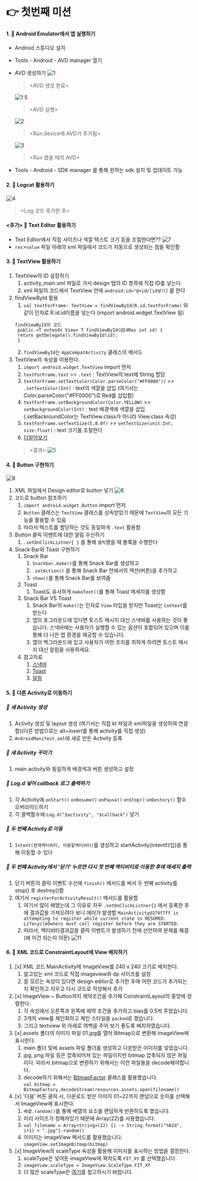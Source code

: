 # 👉 첫번째 미션
#### 1. 🔖 Android Emulator에서 앱 실행하기
- Android 스튜디오 설치
- Tools - Android - AVD manager 열기
- AVD 생성하기
  ![1](https://user-images.githubusercontent.com/95393311/153788727-3668186b-be41-4dc3-b022-74a43d340b4f.JPG)  
   > <AVD 생성 완료>

  ![1 5](https://user-images.githubusercontent.com/95393311/153788758-e4af3e29-4c94-4d94-aa82-eb0f17cf70c0.JPG)  
   > <AVD 실행>

  ![2](https://user-images.githubusercontent.com/95393311/153788876-954910fb-31ad-4270-a6fa-3abac74f5c42.JPG)
   > <Run device에 AVD가 추가됨>
  
  ![3](https://user-images.githubusercontent.com/95393311/153788902-a9476e3f-2496-4c8f-bc59-e575149ece87.JPG)  
    > <Run 했을 때의 AVD>
- Tools - Android - SDK manager 를 통해 원하는 sdk 설치 및 업데이트 가능

#### 2. 🔖 Logcat 활용하기
![4](https://user-images.githubusercontent.com/95393311/153789939-07b34a29-213d-4b5c-a2e1-a1fdb1113964.JPG)
   > <Log 코드 추가한 후>

#### <추가> 🔖 Text Editor 활용하기
- Text Editor에서 직접 사이즈나 색깔 텍스트 크기 등을 조절한다면??
  ![7](https://user-images.githubusercontent.com/95393311/153999351-747702d7-9c05-449b-a70f-d9a90695eadc.JPG)
- `res`>`value` 파일 아래의 xml 파일에서 코드가 자동으로 생성되는 점을 확인함

#### 3. 🔖 TextView 활용하기
1. TextView의 ID 설정하기
   1. activity_main.xml 파일로 가서 design 탭의 ID 항목에 직접 ID를 넣는다
   2. xml 파일의 코드에서 TextView 안에 `android:id="@+id/[id넣기]` 를 한다
2. findViewById 활용
   1. `val textForFrame: TextView = findViewById(R.id.textForFrame)` 와 같이 인자로 R.id.id이름을 넣는다 (import android.widget.TextView 됨)
   ```
   findViewById의 코드
    public <T extends View> T findViewById(@IdRes int id) {
    return getDelegate().findViewById(id);
    }
    ```
   2. `findViewById`는 `AppCompatActivity` 클래스의 메서드
3. TextView의 속성을 이용한다.
   1. `import android.widget.TextView` import 먼저
   2. `textForFrame.text` >> `.text` : TextView의 text에 String 할당
   3. `textForFrame.setTextColor(Color.parseColor("#FF0000"))` >> `.setTextColor(Int)` : text의 색깔을 삽입 (여기서는 Color.parseColor("#FF0000")로 Red를 삽입함)
   4. `textForFrame.setBackgroundColor(Color.YELLOW)` >> `setBackgroundColor(Int)` : text 배경색에 색깔을 삽입 (.setBackroundColor는 TextView.class가 아니라 View.class 속성)
   5. `textForFrame.setTextSize(5,8.0f)` >> `setTextSize(unit:Int, size:float)` : text 크기를 조절한다
   6. [더알아보기](https://developer.android.com/reference/android/widget/TextView?hl=en#setHighlightColor(int))  
     > <결과>
      ![5](https://user-images.githubusercontent.com/95393311/153839811-9c977412-5f69-4eae-a3da-4039360d1e80.JPG)


#### 4. 🔖 Button 구현하기
![8](https://user-images.githubusercontent.com/95393311/154019677-4f0d8946-e53c-4a34-a963-cd4fb55ac9b6.JPG)
1. XML 파일에서 Design editor로 button 넣기
   ![6](https://user-images.githubusercontent.com/95393311/153998191-130c0ec1-e342-4d85-9b7b-90b5e587ca8f.JPG)
2. 코드로 button 참조하기
   1. `import android.widget.Button` import 먼저
   2. `Button` 클래스는 `TextView` 클래스를 상속받았기 때문에 `TextView`의 모든 기능을 활용할 수 있음
   3. 따라서 텍스트를 할당하는 것도 동일하게 `.text` 활용함
3. Button 클릭 이벤트에 대한 알림 수신하기
   1. `.setOnClickListner{ }` 를 통해 `클릭`했을 때 블록을 수행한다
4. Snack Bar와 Toast 구현하기
   1. Snack Bar
      1. `Snackbar.make()`를 통해 Snack Bar를 생성하고
      2. `.setAction()` 을 통해 Snack Bar 안에서의 액션(버튼)을 추가하고
      3. `show()`를 통해 Snack Bar를 보여줌
   2. Toast
      1. Toast도 유사하게 `makeText()`를 통해 Toast 메세지를 생성함
   3. Snack Bar VS Toast
      1. Snack Bar의 `make()`는 인자로 `View` 타입을 받지만 Toast는 `Context`를 받는다
      2. 앱이 포그라운드에 있다면 토스트 메시지 대신 스낵바를 사용하는 것이 좋습니다. 스낵바에는 사용자가 실행할 수 있는 옵션이 포함되어 있으며 이를 통해 더 나은 앱 환경을 제공할 수 있습니다.
      3. 앱이 백그라운드에 있고 사용자가 어떤 조치를 취하게 하려면 토스트 메시지 대신 알림을 사용하세요.
   4. 참고자료
      1. [스낵바](https://material.io/components/snackbars/android#using-snackbars)
      2. [Toast](https://developer.android.com/guide/topics/ui/notifiers/toasts?hl=ko#kotlin)
      3. [알림](https://developer.android.com/guide/topics/ui/notifiers/notifications?hl=ko)


#### 5. 🔖 다른 Activity로 이동하기
##### 👀 새 Activity 생성
1. Activity 생성 및 layout 생성 (여기서는 직접 kt 파일과 xml파일을 생성하여 연결함)(다른 방법으로는 alt+insert를 통해 activity를 직접 생성)
2. `AndroidManifest.xml`에 새로 만든 Activity 등록
##### 👀 새 Activity 꾸미기
1. main activity와 동일하게 배경색과 버튼 생성하고 설정
##### 👀 Log.d 넣어 callback 로그 출력하기
1. 각 Activity에 `onStart()` `onResume()` `onPause()` `onStop()` `onDestory()` 함수 오버라이드하기
2. 각 콜백함수에 `Log.d("$activity", "$callback")` 넣기
##### 👀 두 번째 Activity로 이동
1. `Intent(현재액티비티, 이동할액티비티)`를 생성하고 startActivity(intent타입)을 통해 이동할 수 있다
##### 👀 두 번째 Activity에서 '닫기' 누르면 다시 첫 번째 액티비티로 이동한 후에 메세지 출력
1. 닫기 버튼의 클릭 이벤트 수신에 `finish()` 메서드를 써서 두 번째 activity를 stop() 후 destroy()함
2. 여기서 `registerForActivityResult()` 메서드를 활용함
   1. 여기서 많이 헤맸는데 그 이유로 자꾸 `.setOnClickListner{}` 에서 등록한 후에 결과값을 가져오려다 보니 에러가 발생함
   `MainActivity@379f7ff is attempting to register while current state is RESUMED. LifecycleOwners must call register before they are STARTED.`
   2. 따라서, 액티비티결과값을 클릭 이벤트가 발생하기 전에 선언하여 문제를 해결(왜 이건 되는지 의문)
      ![11](https://user-images.githubusercontent.com/95393311/154078597-734aae6b-868b-49b7-870a-6d513b1b1e02.JPG)



#### 6. 🔖 XML 코드로 ConstraintLayout에 View 배치하기
1. [x] XML 코드 MainActivity에 ImageView를 240 x 240 크기로 배치한다.
   1. 알고있는 xml 코드로 직접 imageview와 dp 사이즈를 설정
   2. 잘 모르는 속성이 있다면 design editor로 추가한 후에 어떤 코드가 추가되는지 확인하고 지우고 다시 코드로 작성해서 추가
2. [x] ImageView ~ Button까지 제약조건을 추가해 ConstraintLayout의 중앙에 정렬한다.
   1. 각 속성에서 오른쪽과 왼쪽에 제약 조건을 추가하고 bias를 0.5씩 주었습니다.
   2. 3개의 view를 체인화하고 체인 스타일을 `packed`로 했습니다.
   3. 그리고 textview 위 아래로 여백을 주어 보기 좋도록 배치하였습니다.
3. [x] assets 폴더의 이미지 파일 01.jpg를 열어 Bitmap으로 변환해 ImageView에 표시한다.
   1. main 폴더 및에 assets 파일 폴더를 생성하고 다운받은 이미지를 넣었습니다.
   2. jpg, png 파일 등은 압축되어져 있는 파일이지만 bitmap 압축되지 않은 파일이다. 따라서 bitmap으로 변환하기 위해서는 이런 파일들을 decode해야합니다.
   3. decode하기 위해서는 [BitmapFactor](https://developer.android.com/reference/android/graphics/BitmapFactory?hl=en#BitmapFactory()) 클래스를 활용했습니다.  
      `val bitmap = BitmapFactory.decodeStream(resources.assets.open(filename))`
4. [x] '다음' 버튼 클릭 시, 다운로드 받은 이미지 01~22까지 랜덤으로 숫자를 선택해서 ImageView에 표시한다.
   1. `배열.random()`를 통해 배열의 요소를 랜덤하게 반환하도록 했습니다.
   2. 미리 사이즈가 정해져있기 때문에 Array(22)를 사용했습니다.
   3. `val filename = Array<String>(22) {i -> String.format("%02d", i+1) + ".jpg"}.random()`
   4. 이미지는 imageView 메서드를 활용했습니다. `imageView.setImageBitmap(bitmap)`
5. [x] ImageView의 scaleType 속성을 활용해 이미지를 표시하는 방법을 결정한다.
   1. scaleType은 넣어둔 imageView에 꽉차도록 `FIT_XY` 를 선택했습니다.
   2. `imageView.scaleType = ImageView.ScaleType.FIT_XY`
   3. 더 많은 scaleType은 [여기](https://developer.android.com/reference/kotlin/android/widget/ImageView.ScaleType)를 참고하시기 바랍니다.